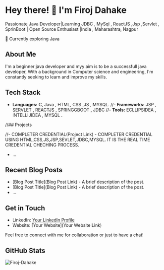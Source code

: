 
# Hey there! 👋 I'm Firoj Dahake
Passionate Java Developer|Learning JDBC , MySql , ReactJS ,Jsp ,Servlet , SprinBoot | Open Source Enthusiast |India , Maharashtra, Nagpur

🌱 Currently exploring Java

## About Me

I'm a beginner java developer and myy aim is to be a successfull java developer, With a background in Computer science and engineering, I'm constantly seeking to learn and improve my skills.

## Tech Stack

- **Languages:** C, Java , HTML, CSS ,JS , MYSQL.
//- **Frameworks:** JSP , SERVLET , REACTJS , SPRINGGBOOT , JDBC
//- **Tools:** ECLLIPSIDEA , INTELLIJIDEA , MYSQL .

//## Projects

//- COMPLETER CREDENTIAL(Project Link) - COMPLETER CREDENTIAL USING HTML,CSS,JS,JSP,SEVLET,JDBC,MYSQL.  IT IS THE REAL TIME CREDENTIAL CHECHING PROCESS.

- ...

## Recent Blog Posts

- [Blog Post Title](Blog Post Link) - A brief description of the post.
- [Blog Post Title](Blog Post Link) - A brief description of the post.
- ...

## Get in Touch

- LinkedIn: [Your LinkedIn Profile](https://wwww.linkdin.com/in/firoj-dahake-9176b5273)
- Website: [Your Website](Your Website Link)

Feel free to connect with me for collaboration or just to have a chat!

## GitHub Stats

![Firoj-Dahake](https://github-readme-stats.vercel.app/api?username=yourusername&show_icons=true&theme=radical)

